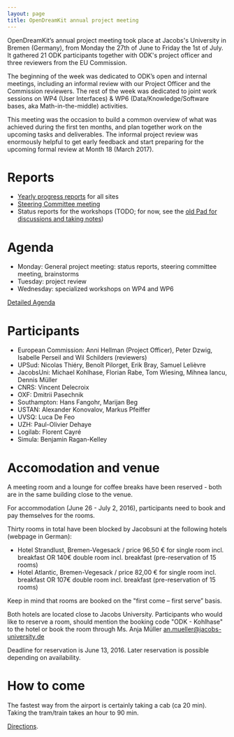 ```yaml
---
layout: page
title: OpenDreamKit annual project meeting
---
```


OpenDreamKit’s annual project meeting took place at Jacobs's
University in Bremen (Germany), from Monday the 27th of June to Friday
the 1st of July. It gathered 21 ODK participants together with ODK's
project officer and three reviewers from the EU Commission.

The beginning of the week was dedicated to ODK’s open
and internal meetings, including an informal review with our Project
Officer and the Commission reviewers. The rest of the week was
dedicated to joint work sessions on WP4 (User Interfaces) & WP6
(Data/Knowledge/Software bases, aka Math-in-the-middle) activities.

This meeting was the occasion to build a common overview of what was
achieved during the first ten months, and plan together work on the
upcoming tasks and deliverables. The informal project review was
enormously helpful to get early feedback and start preparing for the
upcoming formal review at Month 18 (March 2017).

# Reports

- [Yearly progress reports](../ProgressReports/) for all sites
- [Steering Committee meeting](../minutes/)
- Status reports for the workshops (TODO; for now, see the
  [old Pad for discussions and taking notes](pad-backup/))

# Agenda

- Monday: General project meeting:
  status reports, steering committee meeting, brainstorms
- Tuesday: project review
- Wednesday: specialized workshops on WP4 and WP6

[Detailed Agenda](agenda/)

# Participants

- European Commission: Anni Hellman (Project Officer), Peter Dzwig, Isabelle Perseil and Wil Schilders (reviewers)
- UPSud: Nicolas Thiéry, Benoît Pilorget, Erik Bray, Samuel Lelièvre
- JacobsUni: Michael Kohlhase, Florian Rabe, Tom Wiesing, Mihnea Iancu, Dennis Müller
- CNRS: Vincent Delecroix
- OXF: Dmitrii Pasechnik
- Southampton: Hans Fangohr, Marijan Beg
- USTAN: Alexander Konovalov, Markus Pfeiffer
- UVSQ: Luca De Feo
- UZH: Paul-Olivier Dehaye
- Logilab: Florent Cayré
- Simula: Benjamin Ragan-Kelley

# Accomodation and venue

A meeting room and a lounge for coffee breaks have been reserved -
both are in the same building close to the venue.

For accommodation (June 26 - July 2, 2016), participants need to book
and pay themselves for the rooms.

Thirty rooms in total have been blocked by Jacobsuni at the following hotels (webpage in German):

- Hotel Strandlust, Bremen-Vegesack / price 96,50 € for single room incl. breakfast OR 140€ double room incl. breakfast (pre-reservation of 15 rooms)
- Hotel Atlantic, Bremen-Vegesack /  price 82,00 € for single room incl. breakfast OR 107€ double room incl. breakfast (pre-reservation of 15 rooms)

Keep in mind that rooms are booked on the "first come – first serve” basis.

Both hotels are located close to Jacobs University. Participants who would like to reserve a room, should mention the booking code "ODK - Kohlhase" to the hotel or book the room through Ms. Anja Müller an.mueller@jacobs-university.de

Deadline for reservation is June 13, 2016. Later reservation is possible depending on availability.

# How to come

The fastest way from the airport is certainly taking a cab (ca 20 min).
Taking the tram/train takes an hour to 90 min.

[Directions](http://www.jacobs-university.de/campus-map-directions).
